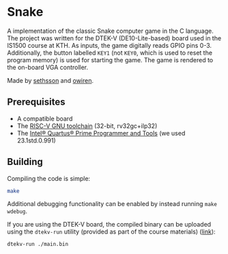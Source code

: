 # Snake
A implementation of the classic Snake computer game in the C language. The project was written for the DTEK-V (DE10-Lite-based) board used in the IS1500 course at KTH. As inputs, the game digitally reads GPIO pins 0-3. Additionally, the button labelled `KEY1` (not `KEY0`, which is used to reset the program memory) is used for starting the game. The game is rendered to the on-board VGA controller.

Made by [sethsson](https://gits-15.sys.kth.se/sethsson/) and [owiren](https://gits-15.sys.kth.se/owiren/).

## Prerequisites
- A compatible board
- The [RISC-V GNU toolchain](https://github.com/riscv/riscv-gnu-toolchain) (32-bit, rv32gc+ilp32)
- The [Intel® Quartus® Prime Programmer and Tools](https://www.intel.com/content/www/us/en/software-kit/795187/intel-quartus-prime-lite-edition-design-software-version-23-1-for-linux.html) (we used 23.1std.0.991)

## Building
Compiling the code is simple:
```bash
make
```

Additional debugging functionality can be enabled by instead running `make wdebug`.

If you are using the DTEK-V board, the compiled binary can be uploaded using the `dtekv-run` utility (provided as part of the course materials) ([link](https://canvas.kth.se/courses/49299/files/8033111)):
```bash
dtekv-run ./main.bin
```